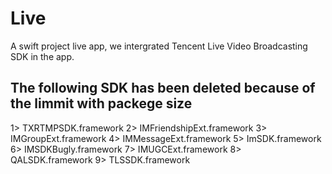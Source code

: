 # Live
A swift project live app, we intergrated Tencent Live Video Broadcasting SDK in the app.
## The following SDK has been deleted because of the limmit with packege size
1> TXRTMPSDK.framework
2> IMFriendshipExt.framework
3> IMGroupExt.framework
4> IMMessageExt.framework
5> ImSDK.framework
6> IMSDKBugly.framework
7> IMUGCExt.framework
8> QALSDK.framework
9> TLSSDK.framework


